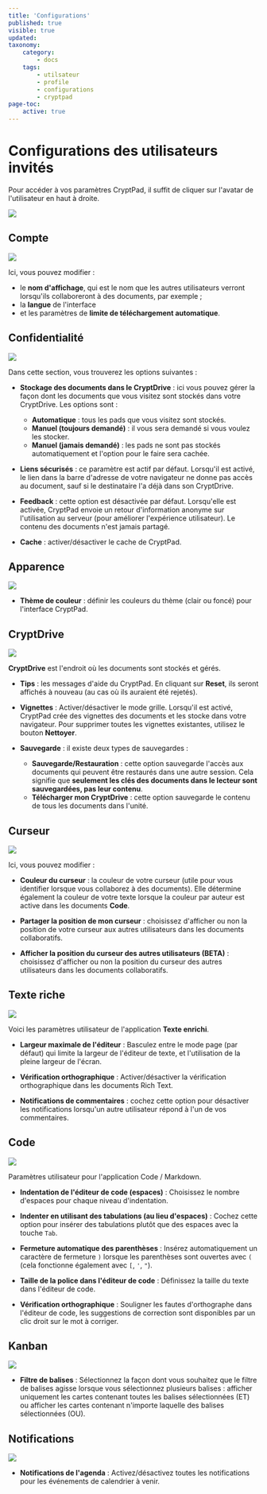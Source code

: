 ```yaml
---
title: 'Configurations'
published: true
visible: true
updated:
taxonomy:
    category:
        - docs
    tags:
        - utilsateur
        - profile
        - configurations
        - cryptpad
page-toc:
    active: true
---
```


# Configurations des utilisateurs invités
Pour accéder à vos paramètres CryptPad, il suffit de cliquer sur l'avatar de l'utilisateur en haut à droite.

![](en/settings.png)

## Compte

![](en/account.png)

Ici, vous pouvez modifier :
- le **nom d'affichage**, qui est le nom que les autres utilisateurs verront lorsqu'ils collaboreront à des documents, par exemple ;
- la **langue** de l'interface
- et les paramètres de **limite de téléchargement automatique**.

## Confidentialité

![](en/confidentiality.png)

Dans cette section, vous trouverez les options suivantes :
- **Stockage des documents dans le CryptDrive** : ici vous pouvez gérer la façon dont les documents que vous visitez sont stockés dans votre CryptDrive. Les options sont :
    - **Automatique** : tous les pads que vous visitez sont stockés.
    - **Manuel (toujours demandé)** : il vous sera demandé si vous voulez les stocker.
    - **Manuel (jamais demandé)** : les pads ne sont pas stockés automatiquement et l'option pour le faire sera cachée.


- **Liens sécurisés** : ce paramètre est actif par défaut. Lorsqu'il est activé, le lien dans la barre d'adresse de votre navigateur ne donne pas accès au document, sauf si le destinataire l'a déjà dans son CryptDrive.

- **Feedback** : cette option est désactivée par défaut. Lorsqu'elle est activée, CryptPad envoie un retour d'information anonyme sur l'utilisation au serveur (pour améliorer l'expérience utilisateur). Le contenu des documents n'est jamais partagé.

- **Cache** : activer/désactiver le cache de CryptPad.

## Apparence

![](en/appearance.png)

- **Thème de couleur** : définir les couleurs du thème (clair ou foncé) pour l'interface CryptPad.

## CryptDrive

![](en/cryptdrive.png)

**CryptDrive** est l'endroit où les documents sont stockés et gérés.

- **Tips** : les messages d'aide du CryptPad. En cliquant sur **Reset**, ils seront affichés à nouveau (au cas où ils auraient été rejetés).

- **Vignettes** : Activer/désactiver le mode grille. Lorsqu'il est activé, CryptPad crée des vignettes des documents et les stocke dans votre navigateur. Pour supprimer toutes les vignettes existantes, utilisez le bouton **Nettoyer**.

- **Sauvegarde** : il existe deux types de sauvegardes :
    - **Sauvegarde/Restauration** : cette option sauvegarde l'accès aux documents qui peuvent être restaurés dans une autre session. Cela signifie que **seulement les clés des documents dans le lecteur sont sauvegardées, pas leur contenu**.
    - **Télécharger mon CryptDrive** : cette option sauvegarde le contenu de tous les documents dans l'unité.

## Curseur
![](en/cursor.png)

Ici, vous pouvez modifier :
- **Couleur du curseur** : la couleur de votre curseur (utile pour vous identifier lorsque vous collaborez à des documents). Elle détermine également la couleur de votre texte lorsque la couleur par auteur est active dans les documents **Code**.

- **Partager la position de mon curseur** : choisissez d'afficher ou non la position de votre curseur aux autres utilisateurs dans les documents collaboratifs.

- **Afficher la position du curseur des autres utilisateurs (BETA)** : choisissez d'afficher ou non la position du curseur des autres utilisateurs dans les documents collaboratifs.

## Texte riche
![](en/rich_text.png)

Voici les paramètres utilisateur de l'application **Texte enrichi**.

- **Largeur maximale de l'éditeur** : Basculez entre le mode page (par défaut) qui limite la largeur de l'éditeur de texte, et l'utilisation de la pleine largeur de l'écran.

- **Vérification orthographique** : Activer/désactiver la vérification orthographique dans les documents Rich Text.

- **Notifications de commentaires** : cochez cette option pour désactiver les notifications lorsqu'un autre utilisateur répond à l'un de vos commentaires.

## Code
![](en/code.png)

Paramètres utilisateur pour l'application Code / Markdown.

- **Indentation de l'éditeur de code (espaces)** : Choisissez le nombre d'espaces pour chaque niveau d'indentation.

- **Indenter en utilisant des tabulations (au lieu d'espaces)** : Cochez cette option pour insérer des tabulations plutôt que des espaces avec la touche `Tab`.

- **Fermeture automatique des parenthèses** : Insérez automatiquement un caractère de fermeture `)` lorsque les parenthèses sont ouvertes avec `(` (cela fonctionne également avec `[`, `'`, `"`).

- **Taille de la police dans l'éditeur de code** : Définissez la taille du texte dans l'éditeur de code.

- **Vérification orthographique** : Souligner les fautes d'orthographe dans l'éditeur de code, les suggestions de correction sont disponibles par un clic droit sur le mot à corriger.

## Kanban
![](en/kanban.png)

- **Filtre de balises** : Sélectionnez la façon dont vous souhaitez que le filtre de balises agisse lorsque vous sélectionnez plusieurs balises : afficher uniquement les cartes contenant toutes les balises sélectionnées (ET) ou afficher les cartes contenant n'importe laquelle des balises sélectionnées (OU).

## Notifications
![](en/notifications.png)

- **Notifications de l'agenda** : Activez/désactivez toutes les notifications pour les événements de calendrier à venir.
